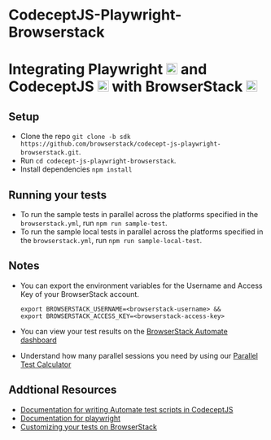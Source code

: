 # CodeceptJS-Playwright-Browserstack

# Integrating Playwright <a href="https://playwright.dev/docs/intro"><img src="https://playwright.dev/img/playwright-logo.svg" alt="Node.js" height="22" /></a>  and CodeceptJS <a href="https://codecept.io/"><img src="https://codecept.io/logo.svg" alt="Node.js" height="22" /></a> with BrowserStack <a href="https://browserstack.com"><img src="https://www.browserstack.com/blog/content/images/size/w256h256/2019/06/Browserstack-logo-white-02-3.png" alt="BrowserStack" height="22" /></a>


## Setup
*  Clone the repo `git clone -b sdk https://github.com/browserstack/codecept-js-playwright-browserstack.git`.
*  Run `cd codecept-js-playwright-browserstack`.
*  Install dependencies `npm install`


## Running your tests

- To run the sample tests in parallel across the platforms specified in the `browserstack.yml`, run `npm run sample-test`.
- To run the sample local tests in parallel across the platforms specified in the `browserstack.yml`, run `npm run sample-local-test`.

## Notes
* You can export the environment variables for the Username and Access Key of your BrowserStack account. 

  ```
  export BROWSERSTACK_USERNAME=<browserstack-username> &&
  export BROWSERSTACK_ACCESS_KEY=<browserstack-access-key>
  ```
* You can view your test results on the [BrowserStack Automate dashboard](https://www.browserstack.com/automate)
* Understand how many parallel sessions you need by using our [Parallel Test Calculator](https://www.browserstack.com/automate/parallel-calculator?ref=github)

## Addtional Resources
* [Documentation for writing Automate test scripts in CodeceptJS](https://codecept.io/helpers/WebDriver/#webdriver)
* [Documentation for playwright](https://playwright.dev/docs/intro)
* [Customizing your tests on BrowserStack](https://www.browserstack.com/automate/capabilities)


